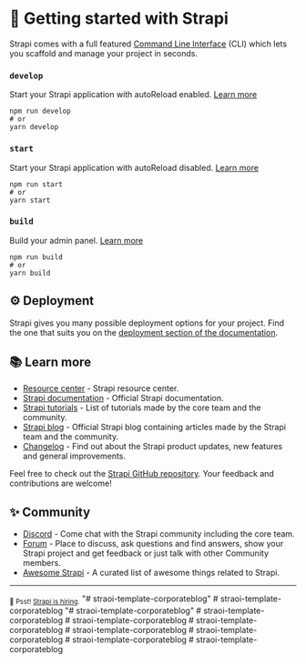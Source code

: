 # 🚀 Getting started with Strapi

Strapi comes with a full featured [Command Line Interface](https://docs.strapi.io/developer-docs/latest/developer-resources/cli/CLI.html) (CLI) which lets you scaffold and manage your project in seconds.

### `develop`

Start your Strapi application with autoReload enabled. [Learn more](https://docs.strapi.io/developer-docs/latest/developer-resources/cli/CLI.html#strapi-develop)

```
npm run develop
# or
yarn develop
```

### `start`

Start your Strapi application with autoReload disabled. [Learn more](https://docs.strapi.io/developer-docs/latest/developer-resources/cli/CLI.html#strapi-start)

```
npm run start
# or
yarn start
```

### `build`

Build your admin panel. [Learn more](https://docs.strapi.io/developer-docs/latest/developer-resources/cli/CLI.html#strapi-build)

```
npm run build
# or
yarn build
```

## ⚙️ Deployment

Strapi gives you many possible deployment options for your project. Find the one that suits you on the [deployment section of the documentation](https://docs.strapi.io/developer-docs/latest/setup-deployment-guides/deployment.html).

## 📚 Learn more

- [Resource center](https://strapi.io/resource-center) - Strapi resource center.
- [Strapi documentation](https://docs.strapi.io) - Official Strapi documentation.
- [Strapi tutorials](https://strapi.io/tutorials) - List of tutorials made by the core team and the community.
- [Strapi blog](https://docs.strapi.io) - Official Strapi blog containing articles made by the Strapi team and the community.
- [Changelog](https://strapi.io/changelog) - Find out about the Strapi product updates, new features and general improvements.

Feel free to check out the [Strapi GitHub repository](https://github.com/strapi/strapi). Your feedback and contributions are welcome!

## ✨ Community

- [Discord](https://discord.strapi.io) - Come chat with the Strapi community including the core team.
- [Forum](https://forum.strapi.io/) - Place to discuss, ask questions and find answers, show your Strapi project and get feedback or just talk with other Community members.
- [Awesome Strapi](https://github.com/strapi/awesome-strapi) - A curated list of awesome things related to Strapi.

---

<sub>🤫 Psst! [Strapi is hiring](https://strapi.io/careers).</sub>
"# straoi-template-corporateblog" 
#   s t r a o i - t e m p l a t e - c o r p o r a t e b l o g  
 "# straoi-template-corporateblog" 
#   s t r a o i - t e m p l a t e - c o r p o r a t e b l o g  
 #   s t r a o i - t e m p l a t e - c o r p o r a t e b l o g  
 #   s t r a o i - t e m p l a t e - c o r p o r a t e b l o g  
 #   s t r a o i - t e m p l a t e - c o r p o r a t e b l o g  
 #   s t r a o i - t e m p l a t e - c o r p o r a t e b l o g  
 #   s t r a o i - t e m p l a t e - c o r p o r a t e b l o g  
 #   s t r a o i - t e m p l a t e - c o r p o r a t e b l o g  
 